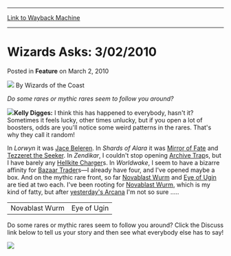 
---
[Link to Wayback Machine](https://web.archive.org/web/20220124120734/https://magic.wizards.com/en/articles/archive/feature/wizards-asks-3022010-2010-03-02)

[_metadata_:author]:- "Wizards of the Coast"
[_metadata_:description]:- "Do some rares or mythic rares seem to follow you around?Kelly Digges: I think this has happened to everybody, hasn't it? Sometimes it feels lucky, other times unlucky, but if you open a lot of boosters, odds are you'll notice some weird patterns in the rares. That's why they call it random!In Lorwyn it was Jace Beleren. In Shards of Alara it was Mirror of Fate and Tezzeret the"
[_metadata_:generator]:- "Drupal 7 (http://drupal.org)"
[_metadata_:node]:- "600541"
[_metadata_:publish_date]:- "2010-03-02"
[_metadata_:source]:- "div-main-content"
[_metadata_:title]:- "Wizards Asks: 3/02/2010"
[_metadata_:wayback_capture_timestamp]:- "2022-01-24 12:07:34"
[_metadata_:wayback_raw_url]:- "https://web.archive.org/web/20220124120734id_/https://magic.wizards.com/en/articles/archive/feature/wizards-asks-3022010-2010-03-02"
[_metadata_:wayback_url]:- "https://magic.wizards.com/en/articles/archive/feature/wizards-asks-3022010-2010-03-02"
---


Wizards Asks: 3/02/2010
=======================



 Posted in **Feature**
 on March 2, 2010 






![](https://media.magic.wizards.com/styles/auth_small/public/images/person/wizards_author.jpg)
By Wizards of the Coast











*Do some rares or mythic rares seem to follow you around?*

![](https://media.magic.wizards.com/image_legacy_migration/magic/images/mtgcom/authorpics/authorpic_kellydigges.jpg)**Kelly Digges:** I think this has happened to everybody, hasn't it? Sometimes it feels lucky, other times unlucky, but if you open a lot of boosters, odds are you'll notice some weird patterns in the rares. That's why they call it random!

In *Lorwyn* it was [Jace Beleren](https://gatherer.wizards.com/Pages/Card/Details.aspx?name=Jace+Beleren). In *Shards of Alara* it was [Mirror of Fate](https://gatherer.wizards.com/Pages/Card/Details.aspx?name=Mirror+of+Fate) and [Tezzeret the Seeker](https://gatherer.wizards.com/Pages/Card/Details.aspx?name=Tezzeret+the+Seeker). In *Zendikar*, I couldn't stop opening [Archive Trap](https://gatherer.wizards.com/Pages/Card/Details.aspx?name=Archive+Trap)s, but I have barely any [Hellkite Charger](https://gatherer.wizards.com/Pages/Card/Details.aspx?name=Hellkite+Charger)s. In *Worldwake*, I seem to have a bizarre affinity for [Bazaar Trader](https://gatherer.wizards.com/Pages/Card/Details.aspx?name=Bazaar+Trader)s—I already have four, and I've opened maybe a box. And on the mythic rare front, so far [Novablast Wurm](https://gatherer.wizards.com/Pages/Card/Details.aspx?name=Novablast+Wurm) and [Eye of Ugin](https://gatherer.wizards.com/Pages/Card/Details.aspx?name=Eye+of+Ugin) are tied at two each. I've been rooting for [Novablast Wurm](https://gatherer.wizards.com/Pages/Card/Details.aspx?name=Novablast+Wurm), which is my kind of fatty, but after [yesterday's Arcana](http://www.wizards.com/Magic/Magazine/Article.aspx?x=mtg/daily/arcana/396) I'm not so sure .....



|  |  |
| --- | --- |
| Novablast Wurm | Eye of Ugin |

Do some rares or mythic rares seem to follow you around? Click the Discuss link below to tell us your story and then see what everybody else has to say!

[![](https://media.magic.wizards.com/image_legacy_migration/mtg/images/daily/ads/WWK_Game_Article-Banner-620-Wide-Template.jpg)](http://www.wizards.com/Magic/TCG/Events.aspx?x=mtgcom/events/gameday-facts%20)  






